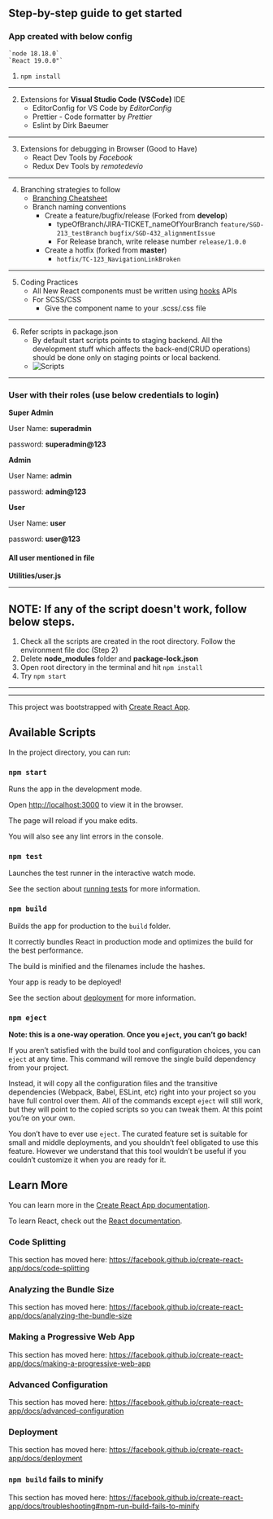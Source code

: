 ## Step-by-step guide to get started

### App created with below config
    `node 18.18.0`
    `React 19.0.0"`

1.  `npm install`

---

2. Extensions for **Visual Studio Code (VSCode)** IDE
   - EditorConfig for VS Code by _EditorConfig_
   - Prettier - Code formatter by _Prettier_
   - Eslint by Dirk Baeumer

---

3. Extensions for debugging in Browser (Good to Have)
   - React Dev Tools by _Facebook_
   - Redux Dev Tools by _remotedevio_

---

4. Branching strategies to follow
   - [Branching Cheatsheet](https://danielkummer.github.io/git-flow-cheatsheet/)
   - Branch naming conventions
     - Create a feature/bugfix/release (Forked from **develop**)
       - typeOfBranch/JIRA-TICKET_nameOfYourBranch
         `feature/SGD-213_testBranch`
         `bugfix/SGD-432_alignmentIssue`
       - For Release branch, write release number
         `release/1.0.0`
     - Create a hotfix (forked from **master**)
       - `hotfix/TC-123_NavigationLinkBroken`

---

5. Coding Practices
   - All New React components must be written using [hooks](https://reactjs.org/docs/hooks-intro.html) APIs
   - For SCSS/CSS
     - Give the component name to your .scss/.css file

---

6. Refer scripts in package.json
   - By default start scripts points to staging backend. All the development stuff which affects the back-end(CRUD operations) should be done only on staging points or local backend.
   - ![Scripts](src/assets/images/readme/scripts.png)

---

### User with their roles (use below credentials to login)


**Super Admin**   

User Name: **superadmin**

password: **superadmin@123**


**Admin**

User Name: **admin**

password: **admin@123**


**User**

User Name: **user**

password: **user@123**


#### All user mentioned in file

**Utilities/user.js**

---

## NOTE: If any of the script doesn't work, follow below steps.

1. Check all the scripts are created in the root directory. Follow the environment file doc (Step 2)
2. Delete **node_modules** folder and **package-lock.json**
3. Open root directory in the terminal and hit `npm install`
4. Try `npm start`

---

---

This project was bootstrapped with [Create React App](https://github.com/facebook/create-react-app).

## Available Scripts

In the project directory, you can run:

### `npm start`

Runs the app in the development mode.<br />

Open [http://localhost:3000](http://localhost:3000) to view it in the browser.

The page will reload if you make edits.<br />

You will also see any lint errors in the console.

### `npm test`

Launches the test runner in the interactive watch mode.<br />

See the section about [running tests](https://facebook.github.io/create-react-app/docs/running-tests) for more information.

### `npm build`

Builds the app for production to the `build` folder.<br />

It correctly bundles React in production mode and optimizes the build for the best performance.

The build is minified and the filenames include the hashes.<br />

Your app is ready to be deployed!

See the section about [deployment](https://facebook.github.io/create-react-app/docs/deployment) for more information.

### `npm eject`

**Note: this is a one-way operation. Once you `eject`, you can’t go back!**

If you aren’t satisfied with the build tool and configuration choices, you can `eject` at any time. This command will remove the single build dependency from your project.

Instead, it will copy all the configuration files and the transitive dependencies (Webpack, Babel, ESLint, etc) right into your project so you have full control over them. All of the commands except `eject` will still work, but they will point to the copied scripts so you can tweak them. At this point you’re on your own.

You don’t have to ever use `eject`. The curated feature set is suitable for small and middle deployments, and you shouldn’t feel obligated to use this feature. However we understand that this tool wouldn’t be useful if you couldn’t customize it when you are ready for it.

## Learn More

You can learn more in the [Create React App documentation](https://facebook.github.io/create-react-app/docs/getting-started).

To learn React, check out the [React documentation](https://reactjs.org/).

### Code Splitting

This section has moved here: https://facebook.github.io/create-react-app/docs/code-splitting

### Analyzing the Bundle Size

This section has moved here: https://facebook.github.io/create-react-app/docs/analyzing-the-bundle-size

### Making a Progressive Web App

This section has moved here: https://facebook.github.io/create-react-app/docs/making-a-progressive-web-app

### Advanced Configuration

This section has moved here: https://facebook.github.io/create-react-app/docs/advanced-configuration

### Deployment

This section has moved here: https://facebook.github.io/create-react-app/docs/deployment

### `npm build` fails to minify

This section has moved here: https://facebook.github.io/create-react-app/docs/troubleshooting#npm-run-build-fails-to-minify
